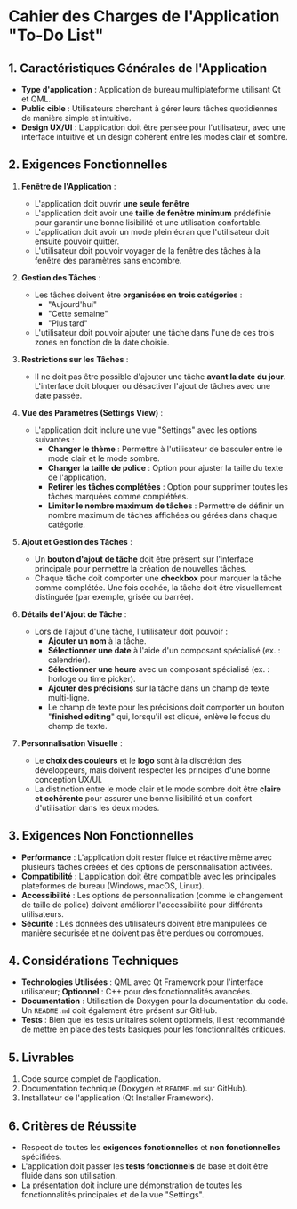 # Cahier des Charges de l'Application "To-Do List"

## 1. **Caractéristiques Générales de l'Application**

- **Type d'application** : Application de bureau multiplateforme utilisant Qt et QML.
- **Public cible** : Utilisateurs cherchant à gérer leurs tâches quotidiennes de manière simple et intuitive.
- **Design UX/UI** : L'application doit être pensée pour l'utilisateur, avec une interface intuitive et un design cohérent entre les modes clair et sombre.

## 2. **Exigences Fonctionnelles**

1. **Fenêtre de l'Application** :
   - L'application doit ouvrir **une seule fenêtre**
   - L'application doit avoir une **taille de fenêtre minimum** prédéfinie pour garantir une bonne lisibilité et une utilisation confortable.
   - L'application doit avoir un mode plein écran que l'utilisateur doit ensuite pouvoir quitter.
   - L'utilisateur doit pouvoir voyager de la fenêtre des tâches à la fenêtre des paramètres sans encombre.

2. **Gestion des Tâches** :
   - Les tâches doivent être **organisées en trois catégories** : 
     - "Aujourd'hui"
     - "Cette semaine"
     - "Plus tard"
   - L'utilisateur doit pouvoir ajouter une tâche dans l'une de ces trois zones en fonction de la date choisie.

3. **Restrictions sur les Tâches** :
   - Il ne doit pas être possible d'ajouter une tâche **avant la date du jour**. L'interface doit bloquer ou désactiver l'ajout de tâches avec une date passée.

4. **Vue des Paramètres (Settings View)** :
   - L'application doit inclure une vue "Settings" avec les options suivantes :
     - **Changer le thème** : Permettre à l'utilisateur de basculer entre le mode clair et le mode sombre.
     - **Changer la taille de police** : Option pour ajuster la taille du texte de l'application.
     - **Retirer les tâches complétées** : Option pour supprimer toutes les tâches marquées comme complétées.
     - **Limiter le nombre maximum de tâches** : Permettre de définir un nombre maximum de tâches affichées ou gérées dans chaque catégorie.

5. **Ajout et Gestion des Tâches** :
   - Un **bouton d'ajout de tâche** doit être présent sur l'interface principale pour permettre la création de nouvelles tâches.
   - Chaque tâche doit comporter une **checkbox** pour marquer la tâche comme complétée. Une fois cochée, la tâche doit être visuellement distinguée (par exemple, grisée ou barrée).

6. **Détails de l'Ajout de Tâche** :
   - Lors de l'ajout d'une tâche, l'utilisateur doit pouvoir :
     - **Ajouter un nom** à la tâche.
     - **Sélectionner une date** à l'aide d'un composant spécialisé (ex. : calendrier).
     - **Sélectionner une heure** avec un composant spécialisé (ex. : horloge ou time picker).
     - **Ajouter des précisions** sur la tâche dans un champ de texte multi-ligne.
     - Le champ de texte pour les précisions doit comporter un bouton "**finished editing**" qui, lorsqu'il est cliqué, enlève le focus du champ de texte.

7. **Personnalisation Visuelle** :
   - Le **choix des couleurs** et le **logo** sont à la discrétion des développeurs, mais doivent respecter les principes d'une bonne conception UX/UI.
   - La distinction entre le mode clair et le mode sombre doit être **claire et cohérente** pour assurer une bonne lisibilité et un confort d'utilisation dans les deux modes.

## 3. **Exigences Non Fonctionnelles**

- **Performance** : L'application doit rester fluide et réactive même avec plusieurs tâches créées et des options de personnalisation activées.
- **Compatibilité** : L'application doit être compatible avec les principales plateformes de bureau (Windows, macOS, Linux).
- **Accessibilité** : Les options de personnalisation (comme le changement de taille de police) doivent améliorer l'accessibilité pour différents utilisateurs.
- **Sécurité** : Les données des utilisateurs doivent être manipulées de manière sécurisée et ne doivent pas être perdues ou corrompues.

## 4. **Considérations Techniques**

- **Technologies Utilisées** : QML avec Qt Framework pour l'interface utilisateur; **Optionnel** : C++ pour des fonctionnalités avancées.
- **Documentation** : Utilisation de Doxygen pour la documentation du code. Un `README.md` doit également être présent sur GitHub.
- **Tests** : Bien que les tests unitaires soient optionnels, il est recommandé de mettre en place des tests basiques pour les fonctionnalités critiques.

## 5. **Livrables**

1. Code source complet de l'application.
2. Documentation technique (Doxygen et `README.md` sur GitHub).
3. Installateur de l'application (Qt Installer Framework).

## 6. **Critères de Réussite**

- Respect de toutes les **exigences fonctionnelles** et **non fonctionnelles** spécifiées.
- L'application doit passer les **tests fonctionnels** de base et doit être fluide dans son utilisation.
- La présentation doit inclure une démonstration de toutes les fonctionnalités principales et de la vue "Settings".
